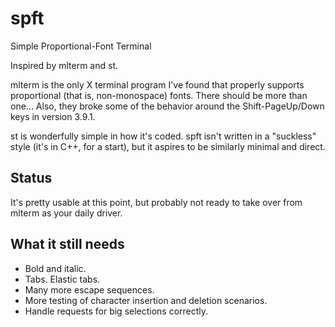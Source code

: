 spft
=====

Simple Proportional-Font Terminal

Inspired by mlterm and st.

mlterm is the only X terminal program I've found that properly supports
proportional (that is, non-monospace) fonts.  There should be more than one...
Also, they broke some of the behavior around the Shift-PageUp/Down keys in
version 3.9.1.

st is wonderfully simple in how it's coded.  spft isn't written in a "suckless"
style (it's in C++, for a start), but it aspires to be similarly minimal and
direct.


Status
-----

It's pretty usable at this point, but probably not ready to take over from
mlterm as your daily driver.


What it still needs
-----

- Bold and italic.
- Tabs.  Elastic tabs.
- Many more escape sequences.
- More testing of character insertion and deletion scenarios.
- Handle requests for big selections correctly.


